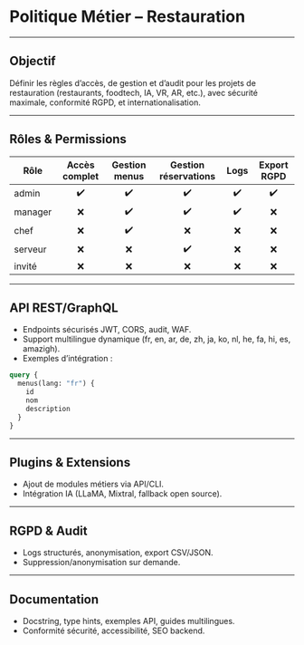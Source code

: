 # Politique Métier – Restauration

---

## Objectif
Définir les règles d’accès, de gestion et d’audit pour les projets de restauration (restaurants, foodtech, IA, VR, AR, etc.), avec sécurité maximale, conformité RGPD, et internationalisation.

---

## Rôles & Permissions

| Rôle      | Accès complet | Gestion menus | Gestion réservations | Logs | Export RGPD |
|-----------|:-------------:|:-------------:|:-------------------:|:----:|:-----------:|
| admin     |      ✔️       |      ✔️      |         ✔️         | ✔️   |     ✔️     |
| manager   |      ❌       |      ✔️      |         ✔️         | ✔️   |     ❌     |
| chef      |      ❌       |      ✔️      |         ❌         | ❌   |     ❌     |
| serveur   |      ❌       |      ❌      |         ✔️         | ❌   |     ❌     |
| invité    |      ❌       |      ❌      |         ❌         | ❌   |     ❌     |

---

## API REST/GraphQL
- Endpoints sécurisés JWT, CORS, audit, WAF.
- Support multilingue dynamique (fr, en, ar, de, zh, ja, ko, nl, he, fa, hi, es, amazigh).
- Exemples d’intégration :

```graphql
query {
  menus(lang: "fr") {
    id
    nom
    description
  }
}
```

---

## Plugins & Extensions
- Ajout de modules métiers via API/CLI.
- Intégration IA (LLaMA, Mixtral, fallback open source).

---

## RGPD & Audit
- Logs structurés, anonymisation, export CSV/JSON.
- Suppression/anonymisation sur demande.

---

## Documentation
- Docstring, type hints, exemples API, guides multilingues.
- Conformité sécurité, accessibilité, SEO backend.
